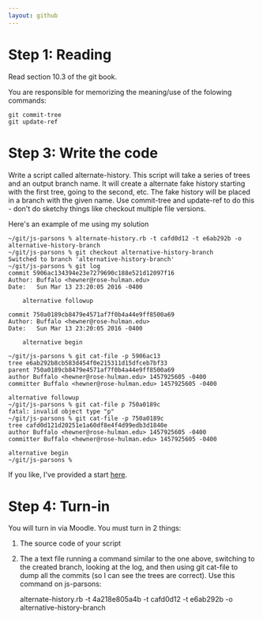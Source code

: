 ```yaml
---
layout: github
---
```


# Step 1: Reading

Read section 10.3 of the git book.

You are responsible for memorizing the meaning/use of the folowing commands:

    git commit-tree
    git update-ref

# Step 3: Write the code

Write a script called alternate-history.  This script will take a
series of trees and an output branch name.  It will create a alternate
fake history starting with the first tree, going to the second, etc.
The fake history will be placed in a branch with the given name.  Use
commit-tree and update-ref to do this - don't do sketchy things like
checkout multiple file versions.

Here's an example of me using my solution

    ~/git/js-parsons % alternate-history.rb -t cafd0d12 -t e6ab292b -o alternative-history-branch
    ~/git/js-parsons % git checkout alternative-history-branch
    Switched to branch 'alternative-history-branch'
    ~/git/js-parsons % git log
    commit 5906ac134394e23e7279690c188e521d12097f16
    Author: Buffalo <hewner@rose-hulman.edu>
    Date:   Sun Mar 13 23:20:05 2016 -0400
    
        alternative followup
    
    commit 750a0189cb8479e4571af7f0b4a44e9ff8500a69
    Author: Buffalo <hewner@rose-hulman.edu>
    Date:   Sun Mar 13 23:20:05 2016 -0400
    
        alternative begin
    
    ~/git/js-parsons % git cat-file -p 5906ac13
    tree e6ab292b8cb583d454f0e215311d15dfceb7bf33
    parent 750a0189cb8479e4571af7f0b4a44e9ff8500a69
    author Buffalo <hewner@rose-hulman.edu> 1457925605 -0400
    committer Buffalo <hewner@rose-hulman.edu> 1457925605 -0400
    
    alternative followup
    ~/git/js-parsons % git cat-file p 750a0189c
    fatal: invalid object type "p"
    ~/git/js-parsons % git cat-file -p 750a0189c
    tree cafd0d121d20251e1a60df8e4f4d99edb3d1840e
    author Buffalo <hewner@rose-hulman.edu> 1457925605 -0400
    committer Buffalo <hewner@rose-hulman.edu> 1457925605 -0400
    
    alternative begin
    ~/git/js-parsons %

If you like, I've provided a start [here](alternate-history.rb).


# Step 4: Turn-in

You will turn in via Moodle.  You must turn in 2 things:

1.  The source code of your script
2.  The a text file running a command similar to the one above,
    switching to the created branch, looking at the log, and then
    using git cat-file to dump all the commits (so I can see the trees
    are correct).  Use this command on js-parsons:

    alternate-history.rb -t 4a218e805a4b -t cafd0d12 -t e6ab292b -o alternative-history-branch


